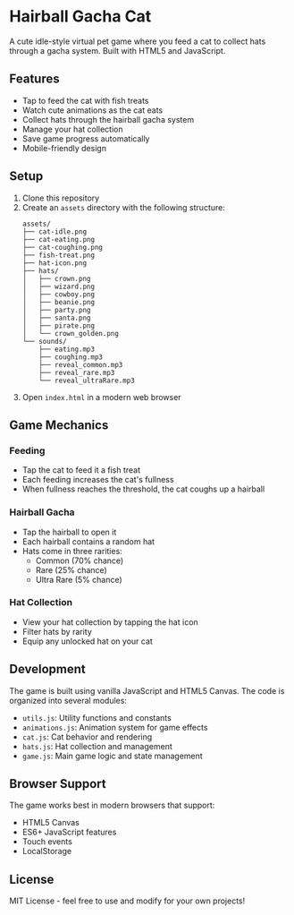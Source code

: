 # Hairball Gacha Cat

A cute idle-style virtual pet game where you feed a cat to collect hats through a gacha system. Built with HTML5 and JavaScript.

## Features

- Tap to feed the cat with fish treats
- Watch cute animations as the cat eats
- Collect hats through the hairball gacha system
- Manage your hat collection
- Save game progress automatically
- Mobile-friendly design

## Setup

1. Clone this repository
2. Create an `assets` directory with the following structure:
   ```
   assets/
   ├── cat-idle.png
   ├── cat-eating.png
   ├── cat-coughing.png
   ├── fish-treat.png
   ├── hat-icon.png
   ├── hats/
   │   ├── crown.png
   │   ├── wizard.png
   │   ├── cowboy.png
   │   ├── beanie.png
   │   ├── party.png
   │   ├── santa.png
   │   ├── pirate.png
   │   └── crown_golden.png
   └── sounds/
       ├── eating.mp3
       ├── coughing.mp3
       ├── reveal_common.mp3
       ├── reveal_rare.mp3
       └── reveal_ultraRare.mp3
   ```
3. Open `index.html` in a modern web browser

## Game Mechanics

### Feeding
- Tap the cat to feed it a fish treat
- Each feeding increases the cat's fullness
- When fullness reaches the threshold, the cat coughs up a hairball

### Hairball Gacha
- Tap the hairball to open it
- Each hairball contains a random hat
- Hats come in three rarities:
  - Common (70% chance)
  - Rare (25% chance)
  - Ultra Rare (5% chance)

### Hat Collection
- View your hat collection by tapping the hat icon
- Filter hats by rarity
- Equip any unlocked hat on your cat

## Development

The game is built using vanilla JavaScript and HTML5 Canvas. The code is organized into several modules:

- `utils.js`: Utility functions and constants
- `animations.js`: Animation system for game effects
- `cat.js`: Cat behavior and rendering
- `hats.js`: Hat collection and management
- `game.js`: Main game logic and state management

## Browser Support

The game works best in modern browsers that support:
- HTML5 Canvas
- ES6+ JavaScript features
- Touch events
- LocalStorage

## License

MIT License - feel free to use and modify for your own projects! 